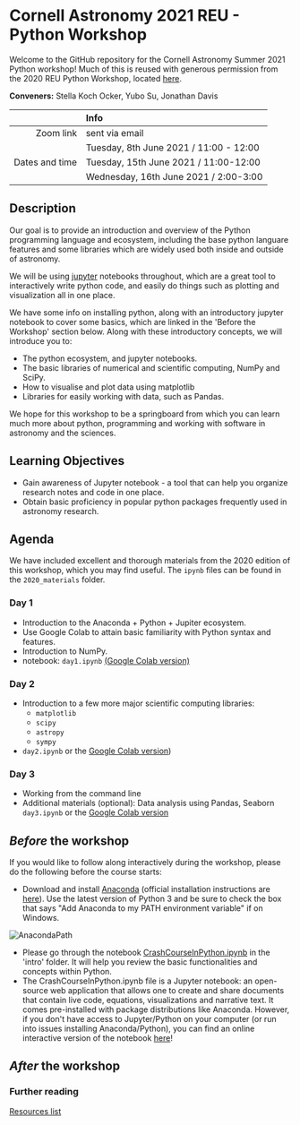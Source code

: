 # Cornell Astronomy 2021 REU - Python Workshop
Welcome to the GitHub repository for the Cornell Astronomy Summer 2021 Python
workshop! Much of this is reused with generous permission from the 2020 REU
Python Workshop, located [here](https://github.com/CUAstro-REU-Python-Workshop/2020-workshop/).

**Conveners:** Stella Koch Ocker, Yubo Su, Jonathan Davis

|    |Info|
|---:|:---|
|Zoom link|sent via email|
|               | Tuesday, 8th June 2021 / 11:00 - 12:00|
|Dates and time | Tuesday, 15th June 2021 / 11:00-12:00|
|               | Wednesday, 16th June 2021 / 2:00-3:00|


## Description

Our goal is to provide an introduction and overview of the Python programming
language and ecosystem, including the base python languare features and some
libraries which are widely used both inside and outside of astronomy.

We will be using [jupyter](https://jupyter.org/) notebooks throughout, which are
a great tool to interactively write python code, and easily do things such as
plotting and visualization all in one place.

We have some info on installing python, along with an introductory jupyter
notebook to cover some basics, which are linked in the 'Before the Workshop'
section below. Along with these introductory concepts, we will introduce you to:

- The python ecosystem, and jupyter notebooks.
- The basic libraries of numerical and scientific computing, NumPy and SciPy.
- How to visualise and plot data using matplotlib
- Libraries for easily working with data, such as Pandas.

We hope for this workshop to be a springboard from which you can learn much more
about python, programming and working with software in astronomy and the
sciences.

## Learning Objectives

- Gain awareness of Jupyter notebook - a tool that can help you organize
  research notes and code in one place.
- Obtain basic proficiency in popular python packages frequently used in
  astronomy research.

## Agenda

We have included excellent and thorough materials from the 2020 edition of this
workshop, which you may find useful. The `ipynb` files can be found in the
`2020_materials` folder.

### Day 1

- Introduction to the Anaconda + Python + Jupiter ecosystem.
- Use Google Colab to attain basic familiarity with Python syntax and features.
- Introduction to NumPy.
- notebook: `day1.ipynb` [(Google Colab version)](https://colab.research.google.com/drive/1JZdyfnAu-A7pWduS59Uo3lKpiJNGEmKV?usp=sharing)

### Day 2

- Introduction to a few more major scientific computing libraries:
    - `matplotlib`
    - `scipy`
    - `astropy`
    - `sympy`
- `day2.ipynb` or the [Google Colab
  version](https://colab.research.google.com/github/yubo56/2021-workshop/blob/master/day2/day2.ipynb))

### Day 3

- Working from the command line
- Additional materials (optional): Data analysis using Pandas, Seaborn `day3.ipynb` or the [Google Colab
  version](https://colab.research.google.com/github/yubo56/2021-workshop/blob/master/day3/day3.ipynb)

## *Before* the workshop

If you would like to follow along interactively during the workshop, please do
the following before the course starts:

- Download and install [Anaconda](https://www.anaconda.com/download/) (official
  installation instructions are
  [here](https://docs.anaconda.com/anaconda/install/)). Use the latest version
  of Python 3 and be sure to check the box that says "Add Anaconda to my PATH
  environment variable" if on Windows.

![AnacondaPath](http://toolkit.geosci.xyz/_images/AnacondaPath.png)

- Please go through the notebook
  [CrashCourseInPython.ipynb](intro/CrashCourseInPython.ipynb) in the 'intro'
  folder. It will help you review the basic functionalities and concepts within
  Python.
- The CrashCourseInPython.ipynb file is a Jupyter notebook: an open-source web
  application that allows one to create and share documents that contain live
  code, equations, visualizations and narrative text. It comes pre-installed
  with package distributions like Anaconda. However, if you don't have access to
  Jupyter/Python on your computer (or run into issues installing
  Anaconda/Python), you can find an online interactive version of the notebook
  [here](https://colab.research.google.com/github/yubo56/2021-workshop/blob/master/intro/CrashCourseInPython.ipynb)!

## *After* the workshop


### Further reading
[Resources list](additional_resources.md)
